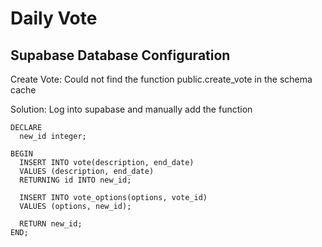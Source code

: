 # Daily Vote

## Supabase Database Configuration

Create Vote: Could not find the function public.create_vote in the schema cache

Solution: Log into supabase and manually add the function

```
DECLARE
  new_id integer;

BEGIN
  INSERT INTO vote(description, end_date)
  VALUES (description, end_date)
  RETURNING id INTO new_id;

  INSERT INTO vote_options(options, vote_id)
  VALUES (options, new_id);

  RETURN new_id;
END;
```
